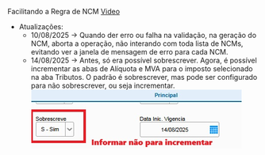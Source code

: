 Facilitando a Regra de NCM
[Video](https://www.youtube.com/watch?v=AF7RCnF2Y5o&t=1s)

- Atualizações:
    -  10/08/2025 -> Quando der erro ou falha na validação, na geração do NCM, aborta a operação, não interando com toda lista de NCMs, evitando ver a janela de mensagem de erro para cada NCM.
    -  14/08/2025 -> Antes, só era possível sobrescrever. Agora, é possível incrementar as abas de Alíquota e MVA para o imposto selecionado na aba Tributos. O padrão é sobrescrever, mas pode ser configurado para não sobrescrever, ou seja incrementar.
        ![Minha imagem](imagem/001.jpg)